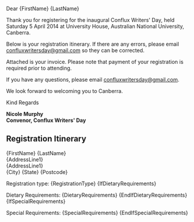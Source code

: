 Dear {FirstName} {LastName}

Thank you for registering for the inaugural Conflux Writers' Day, held Saturday 5 April 2014 at University House, Australian National University, Canberra.

Below is your registration itinerary. If there are any errors, please email [confluxwritersday@gmail.com](mailto:confluxwritersday@gmail.com) so they can be corrected.

Attached is your invoice. Please note that payment of your registration is required prior to attending.

If you have any questions, please email [confluxwritersday@gmail.com](mailto:confluxwritersday@gmail.com).

We look forward to welcoming you to Canberra.

Kind Regards

**Nicole Murphy**<br />
**Convenor, Conflux Writers' Day**

## Registration Itinerary

{FirstName} {LastName}<br />
{AddressLine1}<br />
{AddressLine1}<br />
{City} {State} {Postcode}

Registration type: {RegistrationType}
{IfDietaryRequirements}

Dietary Requirements: {DietaryRequirements}
{EndIfDietaryRequirements}
{IfSpecialRequirements}

Special Requirements: {SpecialRequirements}
{EndIfSpecialRequirements}

